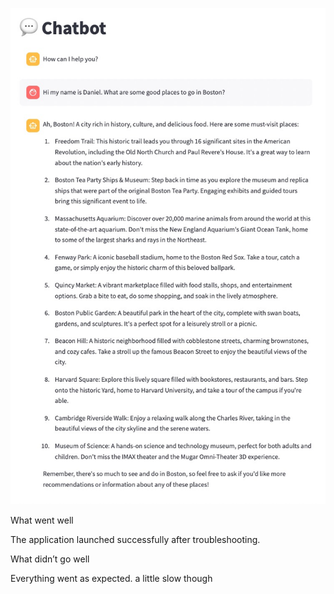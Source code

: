 ![My screenshot](../assignment7/images/danieldoh-chatbot.png)

What went well

The application launched successfully after troubleshooting.

What didn’t go well

Everything went as expected. a little slow though